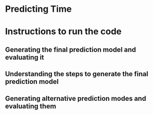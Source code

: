 # Predicting Time





# Instructions to run the code


## Generating the final prediction model and evaluating it 







## Understanding the steps to generate the final prediction model








## Generating alternative prediction modes and evaluating them